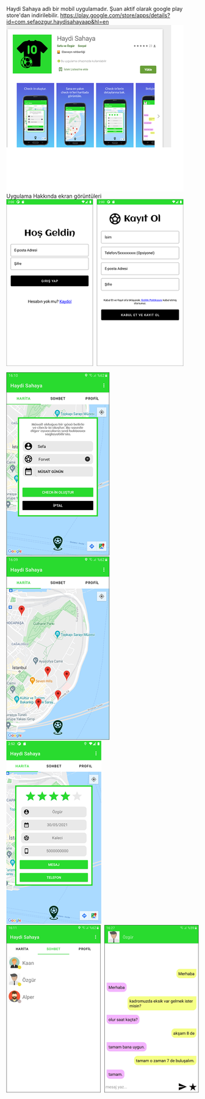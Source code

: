 Haydi Sahaya adlı bir mobil uygulamadır. Şuan aktif olarak google play store'dan indirilebilir.
https://play.google.com/store/apps/details?id=com.sefaozgur.haydisahayaap&hl=en
![image alt](https://github.com/Sefa-bulut/MobilUygulama/blob/10d546dfaa8110f43cf839d1fa735baa915b3978/playstore.png)
Uygulama Hakkında ekran görüntüleri
![image alt](https://github.com/Sefa-bulut/MobilUygulama/blob/470a43de58d44b8d1de970048437224fd8a23a36/kay%C4%B1tekran%C4%B1.png)

![image alt](https://github.com/Sefa-bulut/MobilUygulama/blob/a386ec8827e5da5b43cf7d722c3fa5706711eec7/Screenshot_20210515-161055_Haydi%20Sahaya.png)
![image alt](https://github.com/Sefa-bulut/MobilUygulama/blob/a386ec8827e5da5b43cf7d722c3fa5706711eec7/Screenshot_20210515-160953_Haydi%20Sahaya.png)
![image alt](https://github.com/Sefa-bulut/MobilUygulama/blob/6b47e5f30e0ba9870063855f0ee75974c1b97d89/Screenshot_1621263168%20-%20Kopya.png)
![image alt](https://github.com/Sefa-bulut/MobilUygulama/blob/a386ec8827e5da5b43cf7d722c3fa5706711eec7/ssler.png)
